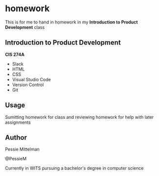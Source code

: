 # homework
This is for me to hand in homework in my **Introduction to Product Development** class
## Introduction to Product Development
**CIS 274A**
- Slack
- HTML
- CSS
- Visual Studio Code
- Version Control
- Git

## Usage
Sumitting homework for class and reviewing homework for help with later assignments

## Author
Pessie Mittelman

@PessieM

Currently in WITS pursuing a bachelor's degree in computer science
